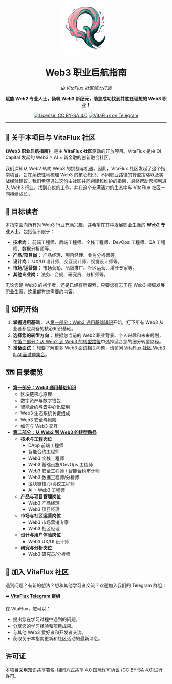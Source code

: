 <p align="center">
    <img src="assets/VitaFluxLogo.png" alt="VitaFlux Community Logo" width="150"/>
</p>

<h1 align="center">Web3 职业启航指南</h1>
<p align="center"><em>由 VitaFlux 社区倾力打造</em></p>

<p align="center">
    <strong>赋能 Web2 专业人士，扬帆 Web3 新纪元，助您成功找到并胜任理想的 Web3 职业！</strong>
</p>

<p align="center">
    <a href="https://creativecommons.org/licenses/by-sa/4.0/"><img src="https://img.shields.io/badge/License-CC%20BY--SA%204.0-lightgrey.svg" alt="License: CC BY-SA 4.0"></a>
    <a href="https://t.me/+04_gJoUytQo0MjBl"><img src="https://img.shields.io/badge/Telegram-VitaFlux%20Community-blue.svg" alt="VitaFlux on Telegram"></a>
</p>

---

## 📖 关于本项目与 VitaFlux 社区

**《Web3 职业启航指南》** 是由 **VitaFlux 社区**驱动的开放项目。VitaFlux 是由 Qi Capital 发起的 Web3 × AI × 新金融的创新融合社区。

我们深知从 Web2 转向 Web3 的挑战与机遇。因此，VitaFlux 社区发起了这个指南项目，旨在系统性地梳理 Web3 的核心知识、不同职业路径的转型策略以及实战经验建议。我们希望通过这份由社区共同创建和维护的指南，最终帮助您顺利进入 Web3 行业，找到心仪的工作，并在这个充满活力的生态中与 VitaFlux 社区一同持续成长。

## 👥 目标读者

本指南面向所有对 Web3 行业充满兴趣，并希望在其中发展职业生涯的 **Web2 专业人士**，包括但不限于：

*   **技术岗：** 前端工程师、后端工程师、全栈工程师、DevOps 工程师、QA 工程师、数据分析师等。
*   **产品/项目岗：** 产品经理、项目经理、业务分析师等。
*   **设计岗：** UX/UI 设计师、交互设计师、视觉设计师等。
*   **市场/运营岗：** 市场营销、品牌推广、社区运营、增长专家等。
*   **其他专业岗：** 法务、合规、研究员、分析师等。

无论您是 Web3 的初学者，还是已经有所探索，只要您有志于在 Web3 领域发展职业生涯，这里都有您需要的内容。

## 🚀 如何开始

1.  **掌握通用基础：** 从[第一部分：Web3 通用基础知识](./01-Web3核心基础知识/)开始，打下所有 Web3 从业者都应具备的核心知识基础。
2.  **选择您的转型方向：** 根据您当前的 Web2 职业背景、个人兴趣和未来规划，在[第二部分：从 Web2 到 Web3 的转型路径](./02-角色专业路径/)中选择适合您的细分转型路径。
3.  **准备面试：** 想要了解更多 Web3 面试相关问题，请访问 [VitaFlux 社区 Web3 & AI 面试题集合](https://github.com/sevenflux/interview-web3-ai)。

## 🗺️ 目录概览

*   **[第一部分：Web3 通用基础知识](./01-Web3核心基础知识/)**
    *   区块链核心原理
    *   数字资产与数字钱包
    *   智能合约与去中心化应用
    *   Web3 生态系统关键组成
    *   Web3 安全与风险
    *   如何与 Web3 交互
*   **[第二部分：从 Web2 到 Web3 的转型路径](./02-角色专业路径/)**
    *   **技术与工程岗位**
        *   DApp 前端工程师
        *   智能合约工程师
        *   Web3 全栈工程师
        *   Web3 基础设施/DevOps 工程师
        *   Web3 安全工程师 / 智能合约审计师
        *   Web3 数据工程师/分析师
        *   区块链核心/协议工程师
        *   AI + Web3 工程师
    *   **产品与项目管理岗位**
        *   Web3 产品经理
        *   Web3 项目经理
    *   **市场与社区运营岗位**
        *   Web3 市场营销专家
        *   Web3 社区经理
    *   **设计与用户体验岗位**
        *   Web3 UX/UI 设计师
    *   **研究与分析岗位**
        *   Web3 研究员/分析师

## 💬 加入 VitaFlux 社区

遇到问题？有新的想法？想和其他学习者交流？欢迎加入我们的 Telegram 群组：

➡️ **[VitaFlux Telegram 群组](https://t.me/+04_gJoUytQo0MjBl)**

在 VitaFlux，您可以：
*   提出您在学习过程中遇到的问题。
*   分享您的学习经验和项目成果。
*   与其他 Web3 爱好者和开发者交流。
*   获取关于本指南更新和社区活动的最新消息。

## 许可证

本项目采用[知识共享署名-相同方式共享 4.0 国际许可协议 (CC BY-SA 4.0)](LICENSE)进行许可。
